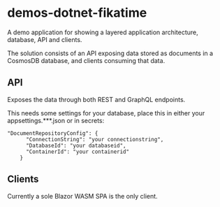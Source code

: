 # demos-dotnet-fikatime
A demo application for showing a layered application architecture, database, API and clients.

The solution consists of an API exposing data stored as documents in a CosmosDB database, and clients consuming that data.

## API
Exposes the data through both REST and GraphQL endpoints.

This needs some settings for your database, place this in either your appsettings.***.json or in secrets:

```
"DocumentRepositoryConfig": {
      "ConnectionString": "your connectionstring",
      "DatabaseId": "your databaseid",
      "ContainerId": "your containerid"
    }
```

## Clients
Currently a sole Blazor WASM SPA is the only client.
